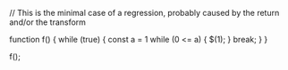 // This is the minimal case of a regression, probably caused by the return and/or the transform

function f() {
  while (true) {
    const a = 1
    while (0 <= a) {
      $(1);
    }
    break;
  }
}

f();
